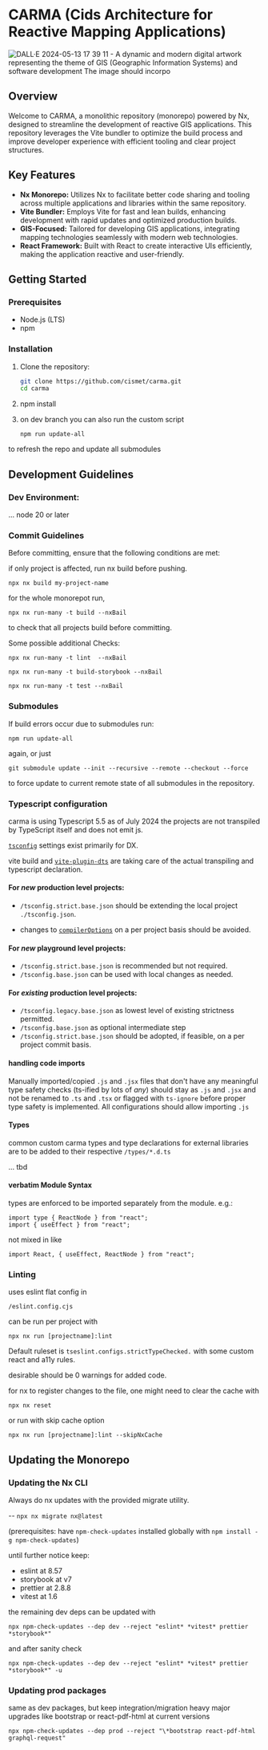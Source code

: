 # CARMA (Cids Architecture for Reactive Mapping Applications)

![DALL·E 2024-05-13 17 39 11 - A dynamic and modern digital artwork representing the theme of GIS (Geographic Information Systems) and software development  The image should incorpo](https://github.com/cismet/carma/assets/837211/977be510-7928-404c-92c5-091a208a2358)

## Overview

Welcome to CARMA, a monolithic repository (monorepo) powered by Nx, designed to streamline the development of reactive GIS applications. This repository leverages the Vite bundler to optimize the build process and improve developer experience with efficient tooling and clear project structures.

## Key Features

- **Nx Monorepo:** Utilizes Nx to facilitate better code sharing and tooling across multiple applications and libraries within the same repository.
- **Vite Bundler:** Employs Vite for fast and lean builds, enhancing development with rapid updates and optimized production builds.
- **GIS-Focused:** Tailored for developing GIS applications, integrating mapping technologies seamlessly with modern web technologies.
- **React Framework:** Built with React to create interactive UIs efficiently, making the application reactive and user-friendly.

## Getting Started

### Prerequisites

- Node.js (LTS)
- npm

### Installation

1. Clone the repository:

   ```bash
   git clone https://github.com/cismet/carma.git
   cd carma
   ```

2. npm install

3. on dev branch you can also run the custom script

   `npm run update-all`

to refresh the repo and update all submodules

## Development Guidelines

### Dev Environment:

... node 20 or later

### Commit Guidelines

Before committing, ensure that the following conditions are met:

if only project is affected, run nx build before pushing.

`npx nx build my-project-name`

for the whole monorepot run,

`npx nx run-many -t build --nxBail`

to check that all projects build before committing.

Some possible additional Checks:

`npx nx run-many -t lint  --nxBail`

`npx nx run-many -t build-storybook --nxBail`

`npx nx run-many -t test --nxBail`

### Submodules

If build errors occur due to submodules run:

`npm run update-all`

again, or just

`git submodule update --init --recursive --remote --checkout --force`

to force update to current remote state of all submodules in the repository.

### Typescript configuration

carma is using Typescript 5.5 as of July 2024
the projects are not transpiled by TypeScript itself and does not emit js.

[`tsconfig`](https://www.typescriptlang.org/tsconfig/) settings exist primarily for DX.

vite build and [`vite-plugin-dts`](https://www.npmjs.com/package/vite-plugin-dts) are taking care of the actual transpiling and typescript declaration.

#### For _new_ production level projects:

- `/tsconfig.strict.base.json` should be extending the local project `./tsconfig.json`.

- changes to [`compilerOptions`](https://www.typescriptlang.org/tsconfig/#compilerOptions) on a per project basis should be avoided.

#### For _new_ playground level projects:

- `/tsconfig.strict.base.json` is recommended but not required.
- `/tsconfig.base.json` can be used with local changes as needed.

#### For _existing_ production level projects:

- `/tsconfig.legacy.base.json` as lowest level of existing strictness permitted.
- `/tsconfig.base.json` as optional intermediate step
- `/tsconfig.strict.base.json` should be adopted, if feasible, on a per project commit basis.

#### handling code imports

Manually imported/copied `.js` and `.jsx` files that don't have any meaningful type safety checks (ts-ified by lots of _any_) should stay as `.js` and `.jsx` and not be renamed to `.ts` and `.tsx` or flagged with `ts-ignore` before proper type safety is implemented.
All configurations should allow importing `.js`

#### Types

common custom carma types and type declarations for external libraries
are to be added to their respective `/types/*.d.ts`

... tbd

#### verbatim Module Syntax

types are enforced to be imported separately from the module.
e.g.:

```
import type { ReactNode } from "react";
import { useEffect } from "react";
```

not mixed in like

```
import React, { useEffect, ReactNode } from "react";
```

### Linting

uses eslint flat config in

`/eslint.config.cjs`

can be run per project with

`npx nx run [projectname]:lint `

Default ruleset is `tseslint.configs.strictTypeChecked.`
with some custom react and a11y rules.

desirable should be 0 warnings for added code.

for nx to register changes to the file, one might need to clear the cache with

`npx nx reset`

or run with skip cache option

`npx nx run [projectname]:lint --skipNxCache`

## Updating the Monorepo

### Updating the Nx CLI

Always do nx updates with the provided migrate utility.

-- `npx nx migrate nx@latest`

(prerequisites: have `npm-check-updates` installed globally with `npm install -g npm-check-updates`)

until further notice keep:

- eslint at 8.57
- storybook at v7
- prettier at 2.8.8
- vitest at 1.6

the remaining dev deps can be updated with

`npx npm-check-updates --dep dev --reject "eslint* *vitest* prettier *storybook*"`

and after sanity check

`npx npm-check-updates --dep dev --reject "eslint* *vitest* prettier *storybook*" -u`

### Updating prod packages

same as dev packages, but keep integration/migration heavy major upgrades like bootstrap or react-pdf-html at current versions

`npx npm-check-updates --dep prod --reject "\*bootstrap react-pdf-html graphql-request"`
